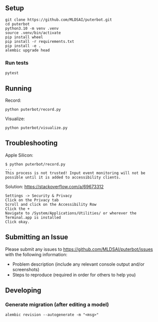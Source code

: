 ## Setup

```
git clone https://github.com/MLDSAI/puterbot.git
cd puterbot
python3.10 -m venv .venv
source .venv/bin/activate
pip install wheel
pip install -r requirements.txt
pip install -e .
alembic upgrade head
```

### Run tests
```
pytest
```

## Running

Record:
```
python puterbot/record.py
```

Visualize:
```
python puterbot/visualize.py
```

## Troubleshooting

Apple Silicon:

```
$ python puterbot/record.py
...
This process is not trusted! Input event monitoring will not be possible until it is added to accessibility clients.
```

Solution:
https://stackoverflow.com/a/69673312

```
Settings -> Security & Privacy
Click on the Privacy tab
Scroll and click on the Accessibility Row
Click the +
Navigate to /System/Applications/Utilities/ or wherever the Terminal.app is installed
Click okay.
```

## Submitting an Issue

Please submit any issues to https://github.com/MLDSAI/puterbot/issues with the
following information:

- Problem description (include any relevant console output and/or screenshots)
- Steps to reproduce (required in order for others to help you)

## Developing

### Generate migration (after editing a model)

```
alembic revision --autogenerate -m "<msg>"
```
